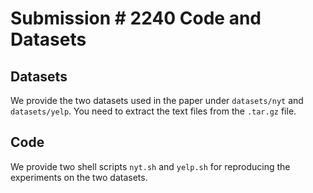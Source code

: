 # Submission \# 2240 Code and Datasets

## Datasets

We provide the two datasets used in the paper under `datasets/nyt` and `datasets/yelp`. You need to extract the text files from the `.tar.gz` file.

## Code

We provide two shell scripts `nyt.sh` and `yelp.sh` for reproducing the experiments on the two datasets.
